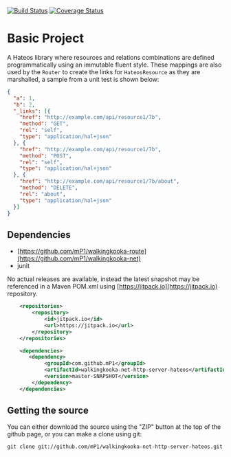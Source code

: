 [![Build Status](https://travis-ci.com/mP1/walkingkooka-net-http-server-hateos.svg?branch=master)](https://travis-ci.com/mP1/walkingkooka-net-http-server-hateos.svg?branch=master)
[![Coverage Status](https://coveralls.io/repos/github/mP1/walkingkooka-net-http-server-hateos/badge.svg?branch=master)](https://coveralls.io/github/mP1/walkingkooka-net-http-server-hateos?branch=master)

# Basic Project

A Hateos library where resources and relations combinations are defined programmatically using an immutable fluent style.
These mappings are also used by the `Router` to create the links for `HateosResource` as they are marshalled, a sample
from a unit test is shown below:

```json
{
  "a": 1,
  "b": 2,
  "_links": [{
    "href": "http://example.com/api/resource1/7b",
    "method": "GET",
    "rel": "self",
    "type": "application/hal+json"
  }, {
    "href": "http://example.com/api/resource1/7b",
    "method": "POST",
    "rel": "self",
    "type": "application/hal+json"
  }, {
    "href": "http://example.com/api/resource1/7b/about",
    "method": "DELETE",
    "rel": "about",
    "type": "application/hal+json"
  }]
}
```

## Dependencies

- [https://github.com/mP1/walkingkooka-route](https://github.com/mP1/walkingkooka-net)
- junit

No actual releases are available, instead the latest snapshot may be referenced in a Maven POM.xml using
[https://jitpack.io](https://jitpack.io) repository.

```xml
    <repositories>
        <repository>
            <id>jitpack.io</id>
            <url>https://jitpack.io</url>
        </repository>
    </repositories>

    <dependencies>
       <dependency>
            <groupId>com.github.mP1</groupId>
            <artifactId>walkingkooka-net-http-server-hateos</artifactId>
            <version>master-SNAPSHOT</version>
        </dependency>
    </dependencies>
```



## Getting the source

You can either download the source using the "ZIP" button at the top
of the github page, or you can make a clone using git:

```
git clone git://github.com/mP1/walkingkooka-net-http-server-hateos.git
```
